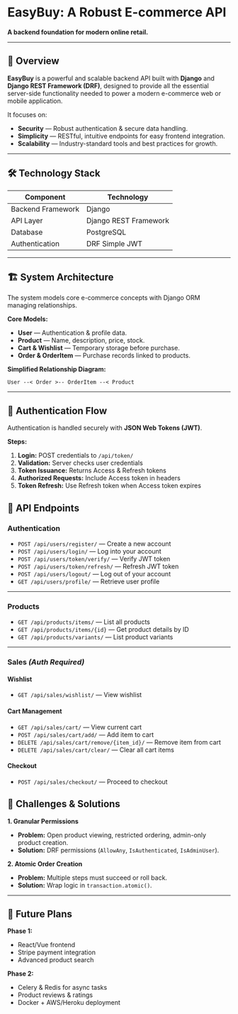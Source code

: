 # EasyBuy: A Robust E-commerce API

**A backend foundation for modern online retail.**

---

## 📖 Overview

**EasyBuy** is a powerful and scalable backend API built with **Django** and **Django REST Framework (DRF)**, designed to provide all the essential server-side functionality needed to power a modern e-commerce web or mobile application.

It focuses on:

* **Security** — Robust authentication & secure data handling.
* **Simplicity** — RESTful, intuitive endpoints for easy frontend integration.
* **Scalability** — Industry-standard tools and best practices for growth.

---

## 🛠 Technology Stack

| Component         | Technology            |
| ----------------- | --------------------- |
| Backend Framework | Django                |
| API Layer         | Django REST Framework |
| Database          | PostgreSQL            |
| Authentication    | DRF Simple JWT        |

---

## 🏗 System Architecture

The system models core e-commerce concepts with Django ORM managing relationships.

**Core Models:**

* **User** — Authentication & profile data.
* **Product** — Name, description, price, stock.
* **Cart & Wishlist** — Temporary storage before purchase.
* **Order & OrderItem** — Purchase records linked to products.

**Simplified Relationship Diagram:**

```
User --< Order >-- OrderItem --< Product
```

---

## 🔐 Authentication Flow

Authentication is handled securely with **JSON Web Tokens (JWT)**.

**Steps:**

1. **Login:** POST credentials to `/api/token/`
2. **Validation:** Server checks user credentials
3. **Token Issuance:** Returns Access & Refresh tokens
4. **Authorized Requests:** Include Access token in headers
5. **Token Refresh:** Use Refresh token when Access token expires

## 📡 API Endpoints

### **Authentication**

* `POST /api/users/register/` — Create a new account
* `POST /api/users/login/` — Log into your account
* `POST /api/users/token/verify/` — Verify JWT token
* `POST /api/users/token/refresh/` — Refresh JWT token
* `POST /api/users/logout/` — Log out of your account
* `GET /api/users/profile/` — Retrieve user profile

---

### **Products**

* `GET /api/products/items/` — List all products
* `GET /api/products/items/{id}` — Get product details by ID
* `GET /api/products/variants/` — List product variants

---

### **Sales** *(Auth Required)*

#### **Wishlist**

* `GET /api/sales/wishlist/` — View wishlist

#### **Cart Management**

* `GET /api/sales/cart/` — View current cart
* `POST /api/sales/cart/add/` — Add item to cart
* `DELETE /api/sales/cart/remove/{item_id}/` — Remove item from cart
* `DELETE /api/sales/cart/clear/` — Clear all cart items

#### **Checkout**

* `POST /api/sales/checkout/` — Proceed to checkout


## 🚧 Challenges & Solutions

**1. Granular Permissions**

* **Problem:** Open product viewing, restricted ordering, admin-only product creation.
* **Solution:** DRF permissions (`AllowAny`, `IsAuthenticated`, `IsAdminUser`).

**2. Atomic Order Creation**

* **Problem:** Multiple steps must succeed or roll back.
* **Solution:** Wrap logic in `transaction.atomic()`.

---

## 🚀 Future Plans

**Phase 1:**

* React/Vue frontend
* Stripe payment integration
* Advanced product search

**Phase 2:**

* Celery & Redis for async tasks
* Product reviews & ratings
* Docker + AWS/Heroku deployment
